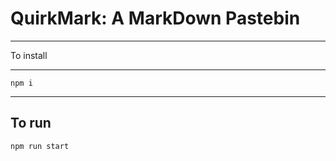 # QuirkMark: A MarkDown Pastebin

---

To install

---

```
npm i 
```

---
To run
---

```
npm run start
```